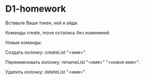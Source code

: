 # D1-homework

Вставьте Ваши токен, кей и айди.

Команды create, move остались без изменений.

Новые команды:

Создать колонку: createList "<имя>".

Переименовать колонку: renameList "<имя>" "<новое имя>".

Удалить колонку: deleteList "<имя>".
    
